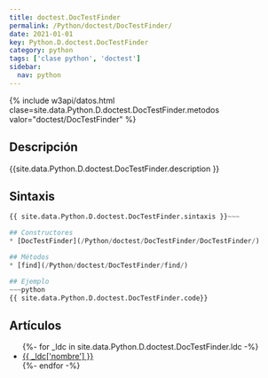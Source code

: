 ```yaml
---
title: doctest.DocTestFinder
permalink: /Python/doctest/DocTestFinder/
date: 2021-01-01
key: Python.D.doctest.DocTestFinder
category: python
tags: ['clase python', 'doctest']
sidebar: 
  nav: python
---
```


{% include w3api/datos.html clase=site.data.Python.D.doctest.DocTestFinder.metodos valor="doctest/DocTestFinder" %}

## Descripción
{{site.data.Python.D.doctest.DocTestFinder.description }}

## Sintaxis
~~~python
{{ site.data.Python.D.doctest.DocTestFinder.sintaxis }}~~~

## Constructores
* [DocTestFinder](/Python/doctest/DocTestFinder/DocTestFinder/)

## Métodos
* [find](/Python/doctest/DocTestFinder/find/)

## Ejemplo
~~~python
{{ site.data.Python.D.doctest.DocTestFinder.code}}
~~~

## Artículos
<ul>
{%- for _ldc in site.data.Python.D.doctest.DocTestFinder.ldc -%}
   <li>
       <a href="{{_ldc['url'] }}">{{ _ldc['nombre'] }}</a>
   </li>
{%- endfor -%}
</ul>
